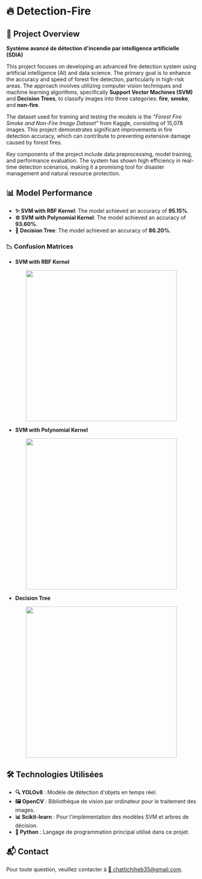 ﻿# 🔥 Detection-Fire

## 🚀 Project Overview

**Système avancé de détection d'incendie par intelligence artificielle (SDIA)**

This project focuses on developing an advanced fire detection system using artificial intelligence (AI) and data science. The primary goal is to enhance the accuracy and speed of forest fire detection, particularly in high-risk areas. The approach involves utilizing computer vision techniques and machine learning algorithms, specifically **Support Vector Machines (SVM)** and **Decision Trees**, to classify images into three categories: **fire**, **smoke**, and **non-fire**.

The dataset used for training and testing the models is the _"Forest Fire Smoke and Non-Fire Image Dataset"_ from Kaggle, consisting of 15,078 images. This project demonstrates significant improvements in fire detection accuracy, which can contribute to preventing extensive damage caused by forest fires.

Key components of the project include data preprocessing, model training, and performance evaluation. The system has shown high efficiency in real-time detection scenarios, making it a promising tool for disaster management and natural resource protection.

## 📊 Model Performance

- **✨ SVM with RBF Kernel**: The model achieved an accuracy of **95.15%**.
- **⚙️ SVM with Polynomial Kernel**: The model achieved an accuracy of **93.60%**.
- **🌳 Decision Tree**: The model achieved an accuracy of **86.20%**.

### 📉 Confusion Matrices

- **SVM with RBF Kernel**
<div align="center">
  <img src="https://github.com/user-attachments/assets/ea4dcd04-ba0b-4e62-9d91-78d526f7e870" width="400">
</div>

- **SVM with Polynomial Kernel**
<div align="center">
  <img src="https://github.com/user-attachments/assets/adf45d4c-dc57-438f-a034-e2e2cdc8a1f9" width="400">
</div>

- **Decision Tree**
<div align="center">
  <img src="https://github.com/user-attachments/assets/25c4415d-d1a8-40f1-a0f5-bbb1f2175dd5" width="400">
</div>

## 🛠️ Technologies Utilisées

- **🔍 YOLOv8** : Modèle de détection d'objets en temps réel.
- **🖼️ OpenCV** : Bibliothèque de vision par ordinateur pour le traitement des images.
- **📊 Scikit-learn** : Pour l'implémentation des modèles SVM et arbres de décision.
- **🐍 Python** : Langage de programmation principal utilisé dans ce projet.

## 📬 Contact

Pour toute question, veuillez contacter à [📧 chattichiheb35@gmail.com](mailto:chattichiheb35@gmail.com).
